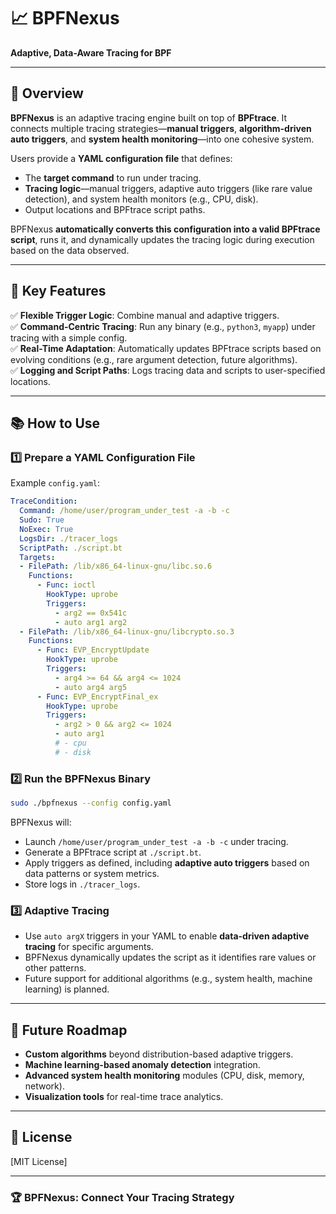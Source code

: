 # 📈 BPFNexus  
**Adaptive, Data-Aware Tracing for BPF**

---

## 🌟 Overview

**BPFNexus** is an adaptive tracing engine built on top of **BPFtrace**. It connects multiple tracing strategies—**manual triggers**, **algorithm-driven auto triggers**, and **system health monitoring**—into one cohesive system.  

Users provide a **YAML configuration file** that defines:
- The **target command** to run under tracing.
- **Tracing logic**—manual triggers, adaptive auto triggers (like rare value detection), and system health monitors (e.g., CPU, disk).
- Output locations and BPFtrace script paths.

BPFNexus **automatically converts this configuration into a valid BPFtrace script**, runs it, and dynamically updates the tracing logic during execution based on the data observed.

---

## 🚀 Key Features
✅ **Flexible Trigger Logic**: Combine manual and adaptive triggers.  
✅ **Command-Centric Tracing**: Run any binary (e.g., `python3`, `myapp`) under tracing with a simple config.  
✅ **Real-Time Adaptation**: Automatically updates BPFtrace scripts based on evolving conditions (e.g., rare argument detection, future algorithms).  
✅ **Logging and Script Paths**: Logs tracing data and scripts to user-specified locations.

---

## 📚 How to Use

### 1️⃣ Prepare a YAML Configuration File
Example `config.yaml`:
```yaml
TraceCondition:
  Command: /home/user/program_under_test -a -b -c
  Sudo: True
  NoExec: True
  LogsDir: ./tracer_logs
  ScriptPath: ./script.bt
  Targets:
  - FilePath: /lib/x86_64-linux-gnu/libc.so.6
    Functions:
      - Func: ioctl
        HookType: uprobe
        Triggers:
          - arg2 == 0x541c
          - auto arg1 arg2
  - FilePath: /lib/x86_64-linux-gnu/libcrypto.so.3
    Functions:
      - Func: EVP_EncryptUpdate
        HookType: uprobe
        Triggers:
          - arg4 >= 64 && arg4 <= 1024
          - auto arg4 arg5
      - Func: EVP_EncryptFinal_ex
        HookType: uprobe
        Triggers:
          - arg2 > 0 && arg2 <= 1024
          - auto arg1
          # - cpu
          # - disk
```

### 2️⃣ Run the BPFNexus Binary
```bash
sudo ./bpfnexus --config config.yaml
```

BPFNexus will:
- Launch `/home/user/program_under_test -a -b -c` under tracing.
- Generate a BPFtrace script at `./script.bt`.
- Apply triggers as defined, including **adaptive auto triggers** based on data patterns or system metrics.
- Store logs in `./tracer_logs`.

### 3️⃣ Adaptive Tracing
- Use `auto argX` triggers in your YAML to enable **data-driven adaptive tracing** for specific arguments.
- BPFNexus dynamically updates the script as it identifies rare values or other patterns.
- Future support for additional algorithms (e.g., system health, machine learning) is planned.

---

## 🔮 Future Roadmap
- **Custom algorithms** beyond distribution-based adaptive triggers.
- **Machine learning-based anomaly detection** integration.
- **Advanced system health monitoring** modules (CPU, disk, memory, network).
- **Visualization tools** for real-time trace analytics.

---

## 📜 License
[MIT License]

---

### 🏆 BPFNexus: Connect Your Tracing Strategy
